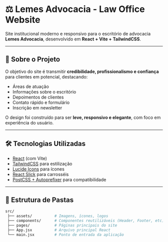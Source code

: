 # ⚖️ Lemes Advocacia - Law Office Website

Site institucional moderno e responsivo para o escritório de advocacia **Lemes Advocacia**, desenvolvido em **React + Vite + TailwindCSS**.

---

## 📌 Sobre o Projeto
O objetivo do site é transmitir **credibilidade, profissionalismo e confiança** para clientes em potencial, destacando:

- Áreas de atuação
- Informações sobre o escritório
- Depoimentos de clientes
- Contato rápido e formulário
- Inscrição em newsletter

O design foi construído para ser **leve, responsivo e elegante**, com foco em experiência do usuário.

---

## 🛠️ Tecnologias Utilizadas

- [React](https://react.dev/) (com Vite)
- [TailwindCSS](https://tailwindcss.com/) para estilização
- [Lucide Icons](https://lucide.dev/) para ícones
- [React Slick](https://react-slick.neostack.com/) para carrosséis
- [PostCSS + Autoprefixer](https://postcss.org/) para compatibilidade

---

## 📂 Estrutura de Pastas

```bash
src/
 ├── assets/          # Imagens, ícones, logos
 ├── components/      # Componentes reutilizáveis (Header, Footer, etc)
 ├── pages/           # Páginas principais do site    
 ├── App.jsx          # Arquivo principal React
 └── main.jsx         # Ponto de entrada da aplicação

